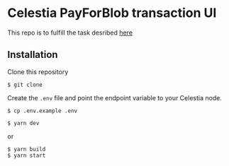 # Celestia PayForBlob transaction UI

This repo is to fulfill the task desribed [here](https://docs.celestia.org/nodes/itn-pfb-ui/)


## Installation

Clone this repository

```
$ git clone 
```

Create the `.env` file and point the endpoint variable to your Celestia node.

```
$ cp .env.example .env
```

```
$ yarn dev
```
or
```
$ yarn build
$ yarn start
```